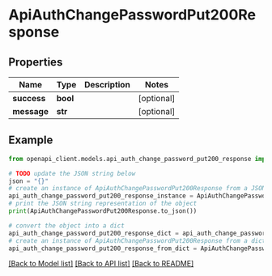 # ApiAuthChangePasswordPut200Response


## Properties

Name | Type | Description | Notes
------------ | ------------- | ------------- | -------------
**success** | **bool** |  | [optional] 
**message** | **str** |  | [optional] 

## Example

```python
from openapi_client.models.api_auth_change_password_put200_response import ApiAuthChangePasswordPut200Response

# TODO update the JSON string below
json = "{}"
# create an instance of ApiAuthChangePasswordPut200Response from a JSON string
api_auth_change_password_put200_response_instance = ApiAuthChangePasswordPut200Response.from_json(json)
# print the JSON string representation of the object
print(ApiAuthChangePasswordPut200Response.to_json())

# convert the object into a dict
api_auth_change_password_put200_response_dict = api_auth_change_password_put200_response_instance.to_dict()
# create an instance of ApiAuthChangePasswordPut200Response from a dict
api_auth_change_password_put200_response_from_dict = ApiAuthChangePasswordPut200Response.from_dict(api_auth_change_password_put200_response_dict)
```
[[Back to Model list]](../README.md#documentation-for-models) [[Back to API list]](../README.md#documentation-for-api-endpoints) [[Back to README]](../README.md)


